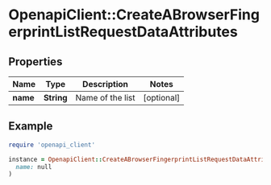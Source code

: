 # OpenapiClient::CreateABrowserFingerprintListRequestDataAttributes

## Properties

| Name | Type | Description | Notes |
| ---- | ---- | ----------- | ----- |
| **name** | **String** | Name of the list | [optional] |

## Example

```ruby
require 'openapi_client'

instance = OpenapiClient::CreateABrowserFingerprintListRequestDataAttributes.new(
  name: null
)
```

